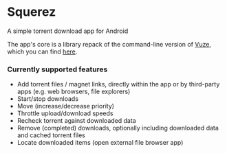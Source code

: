 # Squerez
A simple torrent download app for Android

The app's core is a library repack of the command-line version of [Vuze](https://www.vuze.com),
which you can find [here](https://github.com/pgp/Abvuze).

### Currently supported features

- Add torrent files / magnet links, directly within the app or by third-party apps (e.g. web browsers, file explorers)
- Start/stop downloads
- Move (increase/decrease priority)
- Throttle upload/download speeds
- Recheck torrent against downloaded data
- Remove (completed) downloads, optionally including downloaded data and cached torrent files
- Locate downloaded items (open external file browser app)
